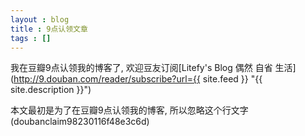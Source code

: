 ```yaml
---
layout : blog
title : 9点认领文章
tags : []
---
```


我在豆瓣9点认领我的博客了, 欢迎豆友订阅[Litefy's Blog 偶然 自省 生活](http://9.douban.com/reader/subscribe?url={{ site.feed }} "{{ site.description }}")

本文最初是为了在豆瓣9点认领我的博客, 所以忽略这个行文字(doubanclaim98230116f48e3c6d)



